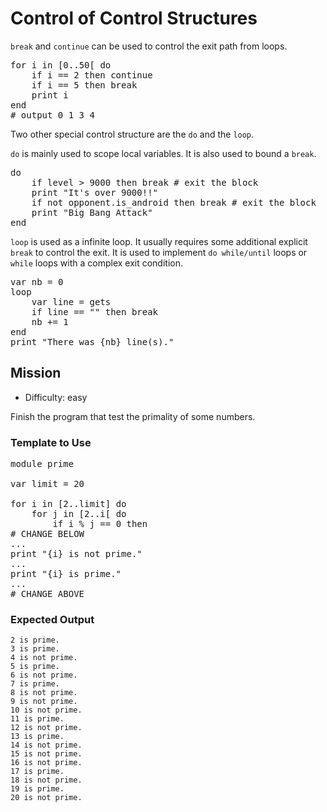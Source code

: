 # Control of Control Structures

`break` and `continue` can be used to control the exit path from loops.

<pre class="hl"><span class="hl kwa">for</span> i <span class="hl kwa">in</span> <span class="hl opt">[</span><span class="hl num">0</span><span class="hl opt">.</span><span class="hl num">.50</span><span class="hl opt">[</span> <span class="hl kwa">do</span>
	<span class="hl kwa">if</span> i <span class="hl opt">==</span> <span class="hl num">2</span> <span class="hl kwa">then continue</span>
	<span class="hl kwa">if</span> i <span class="hl opt">==</span> <span class="hl num">5</span> <span class="hl kwa">then break</span>
	print i
<span class="hl kwa">end</span>
<span class="hl slc"># output 0 1 3 4</span>
</pre>

Two other special control structure are the `do` and the `loop`.

`do` is mainly used to scope local variables. It is also used to bound a `break`.

<pre class="hl"><span class="hl kwa">do</span>
	<span class="hl kwa">if</span> level &gt; <span class="hl num">9000</span> <span class="hl kwa">then break</span> <span class="hl slc"># exit the block</span>
	print <span class="hl str">&quot;It's over 9000!!&quot;</span>
	<span class="hl kwa">if not</span> opponent<span class="hl opt">.</span>is_android <span class="hl kwa">then break</span> <span class="hl slc"># exit the block</span>
	print <span class="hl str">&quot;Big Bang Attack&quot;</span>
<span class="hl kwa">end</span>
</pre>

`loop` is used as a infinite loop. It usually requires some additional explicit `break` to control the exit.
It is used to implement `do while/until` loops or `while` loops with a complex exit condition.

<pre class="hl"><span class="hl kwa">var</span> nb <span class="hl opt">=</span> <span class="hl num">0</span>
<span class="hl kwa">loop</span>
	<span class="hl kwa">var</span> line <span class="hl opt">=</span> gets
	<span class="hl kwa">if</span> line <span class="hl opt">==</span> <span class="hl str">&quot;&quot;</span> <span class="hl kwa">then break</span>
	nb <span class="hl opt">+=</span> <span class="hl num">1</span>
<span class="hl kwa">end</span>
print <span class="hl str">&quot;There was</span> <span class="hl esc">{nb}</span> <span class="hl str">line(s).&quot;</span>
</pre>

## Mission

* Difficulty: easy

Finish the program that test the primality of some numbers.

### Template to Use

<pre class="hl"><span class="hl kwa">module</span> prime

<span class="hl kwa">var</span> limit <span class="hl opt">=</span> <span class="hl num">20</span>

<span class="hl kwa">for</span> i <span class="hl kwa">in</span> <span class="hl opt">[</span><span class="hl num">2</span><span class="hl opt">..</span>limit<span class="hl opt">]</span> <span class="hl kwa">do</span>
	<span class="hl kwa">for</span> j <span class="hl kwa">in</span> <span class="hl opt">[</span><span class="hl num">2</span><span class="hl opt">..</span>i<span class="hl opt">[</span> <span class="hl kwa">do</span>
		<span class="hl kwa">if</span> i <span class="hl opt">%</span> j <span class="hl opt">==</span> <span class="hl num">0</span> <span class="hl kwa">then</span>
<span class="hl slc"># CHANGE BELOW</span>
<span class="hl opt">...</span>
print <span class="hl str">&quot;</span><span class="hl esc">{i}</span> <span class="hl str">is not prime.&quot;</span>
<span class="hl opt">...</span>
print <span class="hl str">&quot;</span><span class="hl esc">{i}</span> <span class="hl str">is prime.&quot;</span>
<span class="hl opt">...</span>
<span class="hl slc"># CHANGE ABOVE</span>
</pre>

### Expected Output

	2 is prime.
	3 is prime.
	4 is not prime.
	5 is prime.
	6 is not prime.
	7 is prime.
	8 is not prime.
	9 is not prime.
	10 is not prime.
	11 is prime.
	12 is not prime.
	13 is prime.
	14 is not prime.
	15 is not prime.
	16 is not prime.
	17 is prime.
	18 is not prime.
	19 is prime.
	20 is not prime.
